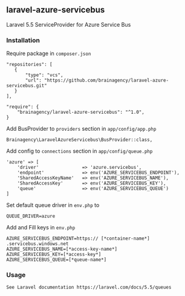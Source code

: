 ## laravel-azure-servicebus
Laravel 5.5 ServiceProvider for Azure Service Bus

### Installation

Require package in `composer.json`
    
    "repositories": [
       {
           "type": "vcs",
           "url": "https://github.com/brainagency/laravel-azure-servicebus.git"
       }
    ],

    "require": {
        "brainagency/laravel-azure-servicebus": "^1.0",
    }

Add BusProvider to `providers` section in `app/config/app.php`

    Brainagency\LaravelAzureServicebus\BusProvider::class,

Add config to `connections` section in `app/config/queue.php`

    'azure' => [
        'driver'                => 'azure.servicebus',
        'endpoint'              => env('AZURE_SERVICEBUS_ENDPOINT'),
        'SharedAccessKeyName'   => env('AZURE_SERVICEBUS_NAME'),
        'SharedAccessKey'       => env('AZURE_SERVICEBUS_KEY'),
        'queue'                 => env('AZURE_SERVICEBUS_QUEUE')
    ]

Set default queue driver in `env.php` to

    QUEUE_DRIVER=azure

Add and Fill keys in `env.php`

    AZURE_SERVICEBUS_ENDPOINT=https:// [*container-name*] .servicebus.windows.net
    AZURE_SERVICEBUS_NAME=[*access-key-name*]
    AZURE_SERVICEBUS_KEY=[*access-key*]
    AZURE_SERVICEBUS_QUEUE=[*queue-name*]

### Usage

    See Laravel documentation https://laravel.com/docs/5.5/queues

